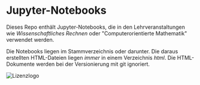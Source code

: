# Jupyter-Notebooks

Dieses Repo enthält Jupyter-Notebooks, die in den Lehrveranstaltungen
wie *Wissenschaftliches Rechnen* oder "Computerorientierte Mathematik" verwendet werden.

Die Notebooks liegen im Stammverzeichnis oder darunter. Die daraus erstellten HTML-Dateien liegen *immer* in einem Verzeichnis *html*. Die HTML-Dokumente werden bei der Versionierung mit git ignoriert.

![Lizenzlogo](https://licensebuttons.net/l/by-nc-sa/3.0/de/88x31.png)
